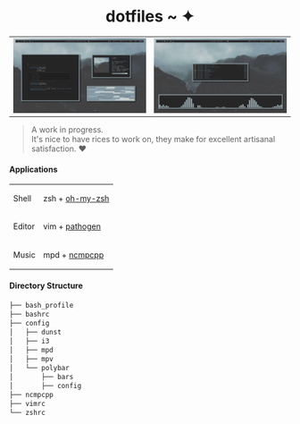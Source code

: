 <h1 align="center">dotfiles ~ ✦</h1>

<table>
	<tbody>
		<tr>
			<td>
				<img src="screencaps/fakebusy.png" alt="Fakebusy screenshot" width="100%">
			</td>
            <td>
                <img src="screencaps/music.png" alt="ncmpcpp+cava screenshot" width="100%">
            </td>
        </tr>
    </tbody>
</table>

> A work in progress.  
> It's nice to have rices to work on, they make for excellent artisanal satisfaction. ❤

#### Applications

<table>
	<tbody>
		<tr>
			<td>
				<p>Shell</p>
			</td>
            <td>
                <p>zsh + <a href="https://github.com/robbyrussell/oh-my-zsh">oh-my-zsh</a></p>
            </td>
        </tr>
		<tr>
			<td>
				<p>Editor</p>
			</td>
            <td>
                <p>vim + <a href="https://github.com/tpope/vim-pathogen">pathogen</a></p>
            </td>
        </tr>
		<tr>
			<td>
				<p>Music</p>
			</td>
            <td>
                <p>mpd + <a href="https://github.com/arybczak/ncmpcpp">ncmpcpp</a></p>
            </td>
        </tr>
    </tbody>
</table>

#### Directory Structure

```\.
├── bash_profile  
├── bashrc  
├── config  
│   ├── dunst  
│   ├── i3  
│   ├── mpd  
│   ├── mpv  
│   └── polybar  
│       ├── bars  
│       ├── config  
├── ncmpcpp  
├── vimrc  
└── zshrc  
```
